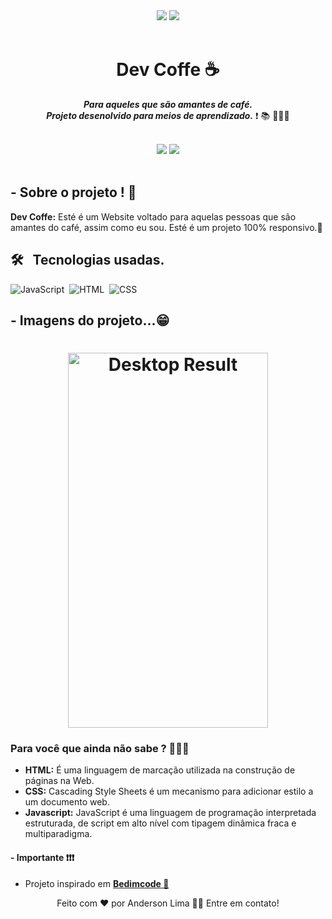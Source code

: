 <div align="center">
<img src="https://img.shields.io/github/forks/AndersonLima12/dev-coffe"/>
<img src="https://img.shields.io/github/stars/AndersonLima12/dev-coffe"/>
</div>

<br/>

<h1 align="center">  Dev Coffe ☕️ </h1> 

<p align="center"> <strong><em>Para aqueles que são amantes de café.<br>
Projeto desenolvido para meios de aprendizado.</em></strong> ❗️ 📚 👨🏻‍💻 </p>

<br/>

<div align="center"> 
<img src= "https://img.shields.io/badge/-Github-000?style=flat-square&logo=Github&logoColor=white&link=https://github.com/AndersonLima12")]"https://github.com/AndersonLima12"/>
<img src= "https://img.shields.io/badge/-LinkedIn-blue?style=flat-square&logo=Linkedin&logoColor=white&link=https://www.linkedin.com/in/anderson-nunes-developer")]"https://www.linkedin.com/in/anderson-nunes-developer/"/>  
</div>  

<!--<img src= "https://img.shields.io/badge/-Twitter-1ca0f1?style=flat-square&labelColor=1ca0f1&logo=twitter&logoColor=white&link=https://twitter.com/fagnerpsantos)](https://twitter.com/fagnerpsantos"/>
<img src= "https://img.shields.io/badge/-YouTube-ff0000?style=flat-square&labelColor=ff0000&logo=youtube&logoColor=white&link=https://www.youtube.com/user/TreinaWeb)](https://www.youtube.com/user/TreinaWeb)"/>
<img src= "https://img.shields.io/badge/-tgmarinho@gmail.com-c14438?style=flat-square&logo=Gmail&logoColor=white&link=mailto:tgmarinho@gmail.com)](mailto:tgmarinho@gmail.com"/>
</div> -->
  
<br/>
  
## - Sobre o projeto ! 🤔
 <strong>Dev Coffe:</strong> Esté é um Website voltado para aquelas pessoas que são amantes do café, assim como eu sou. 
 Esté é um projeto 100% responsivo.📱
 
 ## 🛠 &nbsp; Tecnologias usadas.

![JavaScript](https://img.shields.io/badge/-JavaScript-05122A?style=flat&logo=javascript)&nbsp;
![HTML](https://img.shields.io/badge/-HTML-05122A?style=flat&logo=HTML5)&nbsp;
![CSS](https://img.shields.io/badge/-CSS-05122A?style=flat&logo=CSS3&logoColor=1572B6)&nbsp;


## - Imagens do projeto...😁

<h1 align="center">
  <img align="center" width="320em" height="600em" alt="Desktop Result" title="#Desktop" src="https://github.com/AndersonLima12/Dev-Coffe/blob/main/img/desktop.png" />
</h1>

### Para você que ainda não sabe ? 👨🏻‍💻

- **HTML:** É uma linguagem de marcação utilizada na construção de páginas na Web.
- **CSS:** Cascading Style Sheets é um mecanismo para adicionar estilo a um documento web.
- **Javascript:** JavaScript é uma linguagem de programação interpretada estruturada, de script em alto nível com tipagem dinâmica fraca e multiparadigma.

#### - Importante ❗️❗️❗️ 

* Projeto inspirado em  <a href="https://www.facebook.com/bedimcode/"><strong>Bedimcode 🔗</strong></a>

<div align="center">
Feito com ❤️ por Anderson Lima 👋🏽 Entre em contato!
</div>
